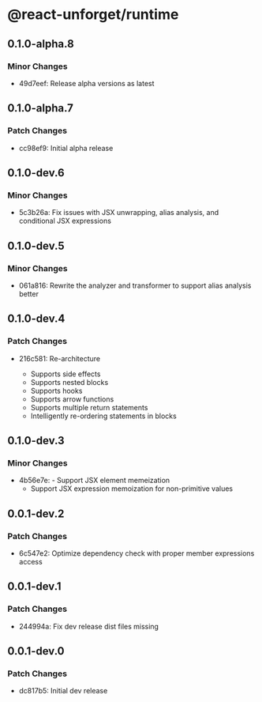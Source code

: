 # @react-unforget/runtime

## 0.1.0-alpha.8

### Minor Changes

- 49d7eef: Release alpha versions as latest

## 0.1.0-alpha.7

### Patch Changes

- cc98ef9: Initial alpha release

## 0.1.0-dev.6

### Minor Changes

- 5c3b26a: Fix issues with JSX unwrapping, alias analysis, and conditional JSX expressions

## 0.1.0-dev.5

### Minor Changes

- 061a816: Rewrite the analyzer and transformer to support alias analysis better

## 0.1.0-dev.4

### Patch Changes

- 216c581: Re-architecture

  - Supports side effects
  - Supports nested blocks
  - Supports hooks
  - Supports arrow functions
  - Supports multiple return statements
  - Intelligently re-ordering statements in blocks

## 0.1.0-dev.3

### Minor Changes

- 4b56e7e: - Support JSX element memeization
  - Support JSX expression memoization for non-primitive values

## 0.0.1-dev.2

### Patch Changes

- 6c547e2: Optimize dependency check with proper member expressions access

## 0.0.1-dev.1

### Patch Changes

- 244994a: Fix dev release dist files missing

## 0.0.1-dev.0

### Patch Changes

- dc817b5: Initial dev release
